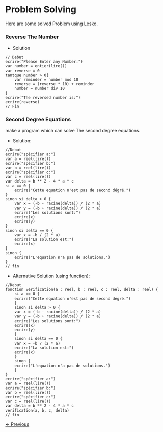 # Problem Solving

Here are some solved Problem using Lesko.

### Reverse The Number

* Solution

```
// Debut
ecrire("Please Enter any Number:")
var number = entier(lire())
var reverse = 0
tantque number > 0{
    var reminder = number mod 10
    reverse = (reverse * 10) + reminder
    number = number div 10
}
ecrire("The reversed number is:")
ecrire(reverse)
// Fin
```

### Second Degree Equations

make a program which can solve The second degree equations.

* Solution:

```
//Debut
ecrire("spécifier a:")
var a = reel(lire())
ecrire("spécifier b:")
var b = reel(lire())
ecrire("spécifier c:")
var c = reel(lire())
var delta = b ** 2 - 4 * a * c
si a == 0 {
    ecrire("Cette equation n'est pas de second dégré.")
}
sinon si delta > 0 {
    var x = (-b - racine(delta)) / (2 * a)
    var y = (-b + racine(delta)) / (2 * a)
    ecrire("Les solutions sont:")
    ecrire(x)
    ecrire(y)
}
sinon si delta == 0 {
    var x = -b / (2 * a)
    ecrire("La solution est:")
    ecrire(x)
}
sinon {
    ecrire("L'equation n'a pas de solutions.")
}
// fin
```
* Alternative Solution (using function):
```
//Debut
fonction verification(a : reel, b : reel, c : reel, delta : reel) {
    si a == 0 {
    ecrire("Cette equation n'est pas de second dégré.")
    }
    sinon si delta > 0 {
    var x = (-b - racine(delta)) / (2 * a)
    var y = (-b + racine(delta)) / (2 * a)
    ecrire("Les solutions sont:")
    ecrire(x)
    ecrire(y)
    }
    sinon si delta == 0 {
    var x = -b / (2 * a)
    ecrire("La solution est:")
    ecrire(x)
    }
    sinon {
    ecrire("L'equation n'a pas de solutions.")
    }
}
ecrire("spécifier a:")
var a = reel(lire())
ecrire("spécifier b:")
var b = reel(lire())
ecrire("spécifier c:")
var c = reel(lire())
var delta = b ** 2 - 4 * a * c
verification(a, b, c, delta)
// fin
```

[<- Previous](https://github.com/Mohamed-Akram-Hl/Lesko/blob/master/docs/9.3.%20Functions/Functions.md)
